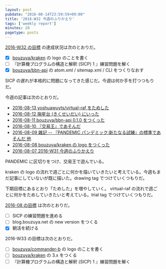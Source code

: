 ```yaml
---
layout: post
pubdate: "2016-08-14T23:59:59+09:00"
title: '2016-W32 今週のふりかえり'
tags: ['weekly report']
minutes: 20
pagetype: posts
---
```

[2016-W32 の目標][2016-08-07] の達成状況は次のとおりだ。

- [x] [bouzuya/kraken][] の logo のことを書く
- [ ] 『計算機プログラムの構造と解釈 (SICP) 1 』練習問題を解く
- [x] [bouzuya/bbn-api][] の atom.xml / sitemap.xml / CLI をつくりなおす

SICP の遅れが本格的に問題になってきた感じだ。今週は何か手を打つつもりだ。

今週の記事は次のとおりだ。

- [2016-08-13 yoshuawuyts/virtual-raf をためした][2016-08-13]
- [2016-08-12 掬星台 (きくせいだい) にいった][2016-08-12]
- [2016-08-11 bouzuya/bbn-api 0.1.0 をつくった][2016-08-11]
- [2016-08-10 『交易王』であそんだ][2016-08-10]
- [2016-08-09 雑記 -- 『PANDEMIC パンデミック:新たなる試練』の標準であそんだ 他][2016-08-09]
- [2016-08-08 bouzuya/kraken の logo をつくった][2016-08-08]
- [2016-08-07 2016-W31 今週のふりかえり][2016-08-07]

PANDEMIC に区切りをつけ、交易王で遊んでいる。

kraken の logo の流れで週ごとに何かを描いていきたいと考えている。今週もまだ記事にしていないが既に描いた。drawing tag でつけていくつもりだ。

下期目標にあるとおり「ためした」を増やしていく。 virtual-raf の流れで週ごとに何かをためしていきたいと考えている。trial tag でつけていくつもりだ。

[2016-08 の目標][2016-07-31] は次のとおりだ。

- [ ] SICP の練習問題を進める
- [ ] blog.bouzuya.net の new version をつくる
- [x] 朝活を続ける

2016-W33 の目標は次のとおりだ。

- [ ] [bouzuya/commander-b][] の logo のことを書く
- [ ] [bouzuya/kraken][] の 3.x をつくる
- [ ] 『計算機プログラムの構造と解釈 (SICP) 1 』練習問題を解く

[2016-07-31]: http://blog.bouzuya.net/2016/07/31/
[2016-08-07]: http://blog.bouzuya.net/2016/08/07/
[2016-08-08]: http://blog.bouzuya.net/2016/08/08/
[2016-08-09]: http://blog.bouzuya.net/2016/08/09/
[2016-08-10]: http://blog.bouzuya.net/2016/08/10/
[2016-08-11]: http://blog.bouzuya.net/2016/08/11/
[2016-08-12]: http://blog.bouzuya.net/2016/08/12/
[2016-08-13]: http://blog.bouzuya.net/2016/08/13/
[bouzuya/bbn-api]: https://github.com/bouzuya/bbn-api
[bouzuya/commander-b]: https://github.com/bouzuya/commander-b
[bouzuya/kraken]: https://github.com/bouzuya/kraken
